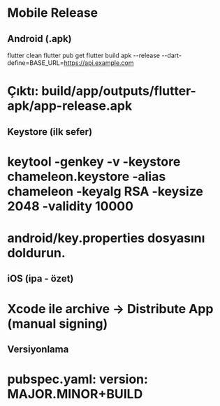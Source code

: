 # Mobile Release

## Android (.apk)
flutter clean
flutter pub get
flutter build apk --release --dart-define=BASE_URL=https://api.example.com
# Çıktı: build/app/outputs/flutter-apk/app-release.apk

## Keystore (ilk sefer)
# keytool -genkey -v -keystore chameleon.keystore -alias chameleon -keyalg RSA -keysize 2048 -validity 10000
# android/key.properties dosyasını doldurun.

## iOS (ipa - özet)
# Xcode ile archive -> Distribute App (manual signing)

## Versiyonlama
# pubspec.yaml: version: MAJOR.MINOR+BUILD
